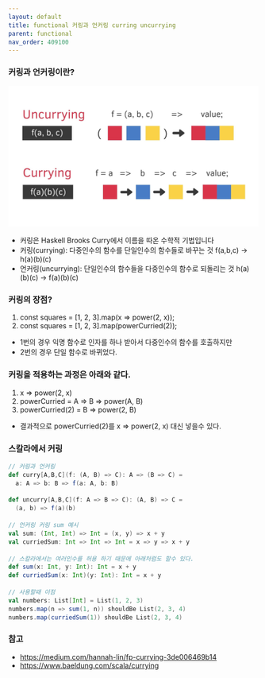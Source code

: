 ```yaml
---
layout: default
title: functional 커링과 언커링 curring uncurrying
parent: functional
nav_order: 409100
---
```


### 커링과 언커링이란?
![](../../attach/currying-uncurrying.png)
* 커링은 Haskell Brooks Curry에서 이름을 따온 수학적 기법입니다
* 커링(currying): 다중인수의 함수를 단일인수의 함수들로 바꾸는 것 f(a,b,c) -> h(a)(b)(c) 
* 언커링(uncurrying): 단일인수의 함수들을 다중인수의 함수로 되돌리는 것 h(a)(b)(c) -> f(a)(b)(c)

### 커링의 장점?
1. const squares = [1, 2, 3].map(x => power(2, x)); 
2. const squares = [1, 2, 3].map(powerCurried(2));
* 1번의 경우 익명 함수로 인자를 하나 받아서 다중인수의 함수를 호출하지만
* 2번의 경우 단일 함수로 바뀌었다.

### 커링을 적용하는 과정은 아래와 같다.
1. x => power(2, x)
2. powerCurried = A => B => power(A, B)
3. powerCurried(2) = B => power(2, B)
* 결과적으로 powerCurried(2)를 x => power(2, x) 대신 넣을수 있다.

### 스칼라에서 커링
```scala
// 커링과 언커링
def curry[A,B,C](f: (A, B) => C): A => (B => C) =
  a: A => b: B => f(a: A, b: B)

def uncurry[A,B,C](f: A => B => C): (A, B) => C =
  (a, b) => f(a)(b)

// 언커링 커링 sum 예시
val sum: (Int, Int) => Int = (x, y) => x + y
val curriedSum: Int => Int => Int = x => y => x + y

// 스칼라에서는 여러인수를 허용 하기 때문에 아래처럼도 할수 있다.
def sum(x: Int, y: Int): Int = x + y
def curriedSum(x: Int)(y: Int): Int = x + y

// 사용할때 이점
val numbers: List[Int] = List(1, 2, 3)
numbers.map(n => sum(1, n)) shouldBe List(2, 3, 4)
numbers.map(curriedSum(1)) shouldBe List(2, 3, 4)
```

### 참고
* <https://medium.com/hannah-lin/fp-currying-3de006469b14>
* <https://www.baeldung.com/scala/currying>